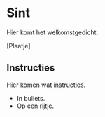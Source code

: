 # Sint
Hier komt het welkomstgedicht.

[Plaatje]

## Instructies
Hier komen wat instructies.
- In bullets.
- Op een rijtje.
